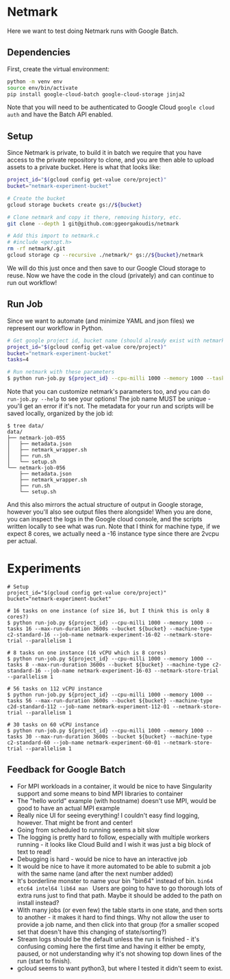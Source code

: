 # Netmark

Here we want to test doing Netmark runs with Google Batch.

## Dependencies

First, create the virtual environment:

```bash
python -m venv env
source env/bin/activate
pip install google-cloud-batch google-cloud-storage jinja2
```

Note that you will need to be authenticated to Google Cloud `google cloud auth`
and have the Batch API enabled.

## Setup

Since Netmark is private, to build it in batch we require that you have access to the private repository
to clone, and you are then able to upload assets to a private bucket. Here is what that looks like:

```bash
project_id="$(gcloud config get-value core/project)"
bucket="netmark-experiment-bucket"

# Create the bucket
gcloud storage buckets create gs://${bucket}

# Clone netmark and copy it there, removing history, etc.
git clone --depth 1 git@github.com:ggeorgakoudis/netmark

# Add this import to netmark.c
# #include <getopt.h>
rm -rf netmark/.git
gcloud storage cp --recursive ./netmark/* gs://${bucket}/netmark
```

We will do this just once and then save to our Google Cloud storage to reuse.
Now we have the code in the cloud (privately) and can continue to run out workflow!

## Run Job

Since we want to automate (and minimize YAML and json files) we represent our workflow
in Python.

```bash
# Get google project id, bucket name (should already exist with netmark code)
project_id="$(gcloud config get-value core/project)"
bucket="netmark-experiment-bucket"
tasks=4

# Run netmark with these parameters
$ python run-job.py ${project_id} --cpu-milli 1000 --memory 1000 --tasks ${tasks} --max-run-duration 3600s --bucket ${bucket} --machine-type c2-standard-16 --job-name netmark-job-001 --netmark-store-trial
```

Note that you can customize netmark's parameters too, and you can do `run-job.py --help` to see your options!
The job name MUST be unique - you'll get an error if it's not. The metadata for your run and scripts will be saved locally, organized by the job id:

```
$ tree data/
data/
├── netmark-job-055
│   ├── metadata.json
│   ├── netmark_wrapper.sh
│   ├── run.sh
│   └── setup.sh
└── netmark-job-056
    ├── metadata.json
    ├── netmark_wrapper.sh
    ├── run.sh
    └── setup.sh
```

And this also mirrors the actual structure of output in Google storage, however you'll also see output files there alongside!
When you are done, you can inspect the logs in the Google cloud console, and the scripts
written locally to see what was run. Note that I think for machine type, if we expect 8 cores, we actually need a -16 instance type since there are 2vcpu per actual.

# Experiments

```
# Setup
project_id="$(gcloud config get-value core/project)"
bucket="netmark-experiment-bucket"

# 16 tasks on one instance (of size 16, but I think this is only 8 cores?)
$ python run-job.py ${project_id} --cpu-milli 1000 --memory 1000 --tasks 16 --max-run-duration 3600s --bucket ${bucket} --machine-type c2-standard-16 --job-name netmark-experiment-16-02 --netmark-store-trial --parallelism 1

# 8 tasks on one instance (16 vCPU which is 8 cores)
$ python run-job.py ${project_id} --cpu-milli 1000 --memory 1000 --tasks 8 --max-run-duration 3600s --bucket ${bucket} --machine-type c2-standard-16 --job-name netmark-experiment-16-03 --netmark-store-trial --parallelism 1

# 56 tasks on 112 vCPU instance
$ python run-job.py ${project_id} --cpu-milli 1000 --memory 1000 --tasks 56 --max-run-duration 3600s --bucket ${bucket} --machine-type c2d-standard-112 --job-name netmark-experiment-112-01 --netmark-store-trial --parallelism 1

# 30 tasks on 60 vCPU instance
$ python run-job.py ${project_id} --cpu-milli 1000 --memory 1000 --tasks 30 --max-run-duration 3600s --bucket ${bucket} --machine-type c2-standard-60 --job-name netmark-experiment-60-01 --netmark-store-trial --parallelism 1
```

## Feedback for Google Batch

- For MPI workloads in a container, it would be nice to have Singularity support and some means to bind MPI libraries to container
- The "hello world" example (with hostname) doesn't use MPI, would be good to have an actual MPI example
- Really nice UI for seeing everything! I couldn't easy find logging, however. That might be front and center!
- Going from scheduled to running seems a bit slow
- The logging is pretty hard to follow, especially with multiple workers running - it looks like Cloud Build and I wish it was just a big block of text to read!
- Debugging is hard - would be nice to have an interactive job
- It would be nice to have it more automated to be able to submit a job with the same name (and after the next number added)
- It's borderline monster to name your bin "bin64" instead of bin. `bin64 etc64 intel64 lib64 man ` Users are going to have to go thorough lots of extra runs just to find that path. Maybe it should be added to the path on install instead?
- With many jobs (or even few) the table starts in one state, and then sorts to another - it makes it hard to find things. Why not allow the user to provide a job name, and then click into that group (for a smaller scoped set that doesn't have this changing of state/sorting?)
- Stream logs should be the default unless the run is finished - it's confusing coming here the first time and having it either be empty, paused, or not understanding why it's not showing top down lines of the run (start to finish).
- gcloud seems to want python3, but where I tested it didn't seem to exist.
